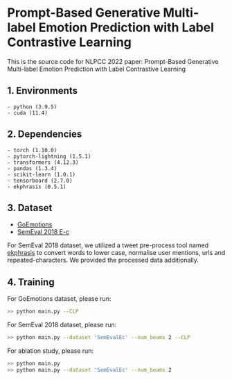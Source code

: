 # Prompt-Based Generative Multi-label Emotion Prediction with Label Contrastive Learning
This is the source code for NLPCC 2022 paper: Prompt-Based Generative Multi-label Emotion Prediction with Label Contrastive Learning
## 1. Environments

```
- python (3.9.5)
- cuda (11.4)
```

## 2. Dependencies

```
- torch (1.10.0)
- pytorch-lightning (1.5.1)
- transformers (4.12.3)
- pandas (1.3.4)
- scikit-learn (1.0.1)
- tensorboard (2.7.0)
- ekphrasis (0.5.1)
```

## 3. Dataset

- [GoEmotions](https://github.com/google-research/google-research/tree/master/goemotions)
- [SemEval 2018 E-c](https://competitions.codalab.org/competitions/17751#learn_the_details)

For SemEval 2018 dataset, we utilized a tweet pre-process tool named [ekphrasis](https://github.com/cbaziotis/ekphrasis) to convert words to lower case, normalise user mentions, urls and repeated-characters. We provided the processed data additionally.

## 4. Training

For GoEmotions dataset, please run:

```bash
>> python main.py --CLP
```

For SemEval 2018 dataset, please run:

```bash
>> python main.py --dataset 'SemEvalEc' --num_beams 2 --CLP
```

For ablation study, please run:

```bash
>> python main.py
>> python main.py --dataset 'SemEvalEc' --num_beams 2
```
